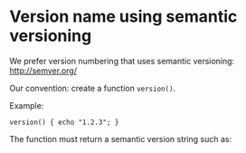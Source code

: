 # Version name using semantic versioning

We prefer version numbering that uses semantic versioning: http://semver.org/

Our convention: create a function `version()`.

Example:

    version() { echo "1.2.3"; }

The function must return a semantic version string such as:
